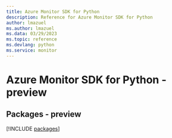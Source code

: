```yaml
---
title: Azure Monitor SDK for Python
description: Reference for Azure Monitor SDK for Python
author: lmazuel
ms.author: lmazuel
ms.data: 03/29/2023
ms.topic: reference
ms.devlang: python
ms.service: monitor
---
```

# Azure Monitor SDK for Python - preview
## Packages - preview
[!INCLUDE [packages](monitor-index.md)]